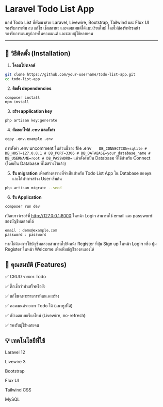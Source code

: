 # Laravel Todo List App

แอป Todo List ที่พัฒนาด้วย Laravel, Livewire, Bootstrap, Tailwind และ Flux UI  
รองรับการเพิ่ม ลบ แก้ไข เช็กสถานะ และคอมเมนต์ได้แบบเรียลไทม์ โดยไม่ต้องรีเฟรชหน้า  
รองรับการแนบรูปภาพในคอมเมนต์ และระบบผู้ใช้หลายคน

---

## 🔧 วิธีติดตั้ง (Installation)

1. **โคลนโปรเจกต์**

```bash
git clone https://github.com/your-username/todo-list-app.git
cd todo-list-app
```

2. **ติดตั้ง dependencies**

```bash
composer install
npm install
```

3. **สร้าง application key**

```bash
php artisan key:generate
```

4. **คัดลอกไฟล์ .env และตั้งค่า**

```bash
copy .env.example .env
```

การตั้งค่า .env
uncomment ในส่วนนี้ของ file .env
`    DB_CONNECTION=sqlite
    # DB_HOST=127.0.0.1
    # DB_PORT=3306
    # DB_DATABASE=your_database_name
    # DB_USERNAME=root
    # DB_PASSWORD=
   `
แล้วตั้งค่าเป็น Database ที่ใช้สำหรับ Connect (โดยเป็น Database ที่ได้สร้างไว้แล้ว)

5. **รัน migration**
   เพื่อสร้างตารางที่จำเป็นสำหรับ Todo List App ใน Database ของคุณ
   และได้ทำการสร้าง User เริ่มต้น

```bash
php artisan migrate --seed
```

6. **รัน Application**

```bash
composer run dev
```

เปิดเบราว์เซอร์ที่ http://127.0.0.1:8000
ในหน้า Login สามารถใช้ email และ password ของบัญชีทดสอบได้

```
email : demo@example.com
password : password
```

หากไม่ต้องการใช้บัญชีทดสอบสามารถไปยังหน้า Register ที่ปุ่ม Sign up ในหน้า Login
หรือ ปุ่ม Register ในหน้า Welcome เพื่อเพิ่มบัญชีของตนเองได้

## 🧩 คุณสมบัติ (Features)

✅ CRUD รายการ Todo

✅ ติ๊กเช็กว่าทำเสร็จหรือยัง

✅ แก้ไขเฉพาะรายการที่ตนเองสร้าง

✅ คอมเมนต์รายการ Todo ได้ (แนบรูปได้)

✅ อัปเดตแบบเรียลไทม์ (Livewire, no-refresh)

✅ รองรับผู้ใช้หลายคน

## 💡 เทคโนโลยีที่ใช้

Laravel 12

Livewire 3

Bootstrap

Flux UI

Tailwind CSS

MySQL